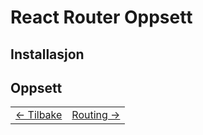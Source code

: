 # React Router Oppsett
## Installasjon

## Oppsett


<table width="100%">
  <tr>
    <td><a href="README.md">← Tilbake</a></td>
    <td align="right"><a href="2_routing.md">Routing →</a></td>
  </tr>
</table>